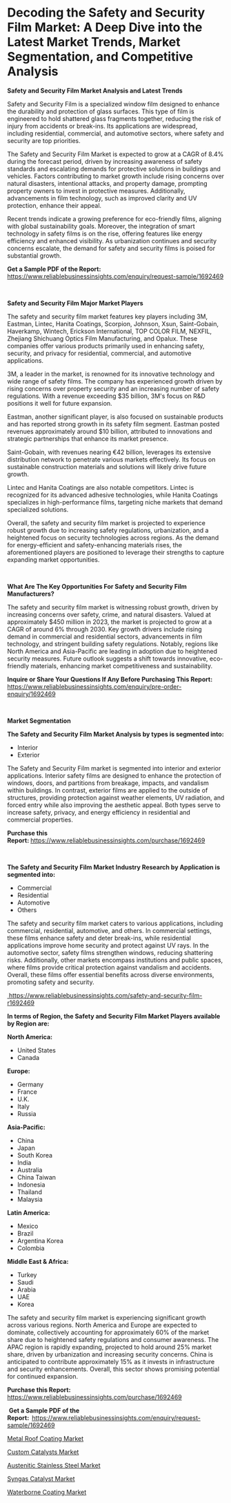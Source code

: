 <p><h1>Decoding the Safety and Security Film Market: A Deep Dive into the Latest Market Trends, Market Segmentation, and Competitive Analysis</h1></p><p><strong>Safety and Security Film Market Analysis and Latest Trends</strong></p>
<p><p>Safety and Security Film is a specialized window film designed to enhance the durability and protection of glass surfaces. This type of film is engineered to hold shattered glass fragments together, reducing the risk of injury from accidents or break-ins. Its applications are widespread, including residential, commercial, and automotive sectors, where safety and security are top priorities.</p><p>The Safety and Security Film Market is expected to grow at a CAGR of 8.4% during the forecast period, driven by increasing awareness of safety standards and escalating demands for protective solutions in buildings and vehicles. Factors contributing to market growth include rising concerns over natural disasters, intentional attacks, and property damage, prompting property owners to invest in protective measures. Additionally, advancements in film technology, such as improved clarity and UV protection, enhance their appeal. </p><p>Recent trends indicate a growing preference for eco-friendly films, aligning with global sustainability goals. Moreover, the integration of smart technology in safety films is on the rise, offering features like energy efficiency and enhanced visibility. As urbanization continues and security concerns escalate, the demand for safety and security films is poised for substantial growth.</p></p>
<p><strong>Get a Sample PDF of the Report:&nbsp;</strong> <a href="https://www.reliablebusinessinsights.com/enquiry/request-sample/1692469?utm_campaign=1091&utm_medium=2&utm_source=Github&utm_content=ia&utm_term=01042025&utm_id=safety-and-security-film">https://www.reliablebusinessinsights.com/enquiry/request-sample/1692469</a></p>
<p>&nbsp;</p>
<p><strong>Safety and Security Film Major Market Players</strong></p>
<p><p>The safety and security film market features key players including 3M, Eastman, Lintec, Hanita Coatings, Scorpion, Johnson, Xsun, Saint-Gobain, Haverkamp, Wintech, Erickson International, TOP COLOR FILM, NEXFIL, Zhejiang Shichuang Optics Film Manufacturing, and Opalux. These companies offer various products primarily used in enhancing safety, security, and privacy for residential, commercial, and automotive applications.</p><p>3M, a leader in the market, is renowned for its innovative technology and wide range of safety films. The company has experienced growth driven by rising concerns over property security and an increasing number of safety regulations. With a revenue exceeding $35 billion, 3M's focus on R&D positions it well for future expansion.</p><p>Eastman, another significant player, is also focused on sustainable products and has reported strong growth in its safety film segment. Eastman posted revenues approximately around $10 billion, attributed to innovations and strategic partnerships that enhance its market presence.</p><p>Saint-Gobain, with revenues nearing €42 billion, leverages its extensive distribution network to penetrate various markets effectively. Its focus on sustainable construction materials and solutions will likely drive future growth.</p><p>Lintec and Hanita Coatings are also notable competitors. Lintec is recognized for its advanced adhesive technologies, while Hanita Coatings specializes in high-performance films, targeting niche markets that demand specialized solutions.</p><p>Overall, the safety and security film market is projected to experience robust growth due to increasing safety regulations, urbanization, and a heightened focus on security technologies across regions. As the demand for energy-efficient and safety-enhancing materials rises, the aforementioned players are positioned to leverage their strengths to capture expanding market opportunities.</p></p>
<p>&nbsp;</p>
<p><strong>What Are The Key Opportunities For Safety and Security Film Manufacturers?</strong></p>
<p><p>The safety and security film market is witnessing robust growth, driven by increasing concerns over safety, crime, and natural disasters. Valued at approximately $450 million in 2023, the market is projected to grow at a CAGR of around 6% through 2030. Key growth drivers include rising demand in commercial and residential sectors, advancements in film technology, and stringent building safety regulations. Notably, regions like North America and Asia-Pacific are leading in adoption due to heightened security measures. Future outlook suggests a shift towards innovative, eco-friendly materials, enhancing market competitiveness and sustainability.</p></p>
<p><strong>Inquire or Share Your Questions If Any Before Purchasing This Report:</strong> <a href="https://www.reliablebusinessinsights.com/enquiry/pre-order-enquiry/1692469?utm_campaign=1091&utm_medium=2&utm_source=Github&utm_content=ia&utm_term=01042025&utm_id=safety-and-security-film">https://www.reliablebusinessinsights.com/enquiry/pre-order-enquiry/1692469</a></p>
<p>&nbsp;</p>
<p><strong>Market Segmentation</strong></p>
<p><strong>The Safety and Security Film Market Analysis by types is segmented into:</strong></p>
<p><ul><li>Interior</li><li>Exterior</li></ul></p>
<p><p>The Safety and Security Film market is segmented into interior and exterior applications. Interior safety films are designed to enhance the protection of windows, doors, and partitions from breakage, impacts, and vandalism within buildings. In contrast, exterior films are applied to the outside of structures, providing protection against weather elements, UV radiation, and forced entry while also improving the aesthetic appeal. Both types serve to increase safety, privacy, and energy efficiency in residential and commercial properties.</p></p>
<p><strong>Purchase this Report:&nbsp;</strong><a href="https://www.reliablebusinessinsights.com/purchase/1692469?utm_campaign=1091&utm_medium=2&utm_source=Github&utm_content=ia&utm_term=01042025&utm_id=safety-and-security-film">https://www.reliablebusinessinsights.com/purchase/1692469</a></p>
<p>&nbsp;</p>
<p><strong>The Safety and Security Film Market Industry Research by Application is segmented into:</strong></p>
<p><ul><li>Commercial</li><li>Residential</li><li>Automotive</li><li>Others</li></ul></p>
<p><p>The safety and security film market caters to various applications, including commercial, residential, automotive, and others. In commercial settings, these films enhance safety and deter break-ins, while residential applications improve home security and protect against UV rays. In the automotive sector, safety films strengthen windows, reducing shattering risks. Additionally, other markets encompass institutions and public spaces, where films provide critical protection against vandalism and accidents. Overall, these films offer essential benefits across diverse environments, promoting safety and security.</p></p>
<p><a href="https://www.reliablebusinessinsights.com/safety-and-security-film-r1692469?utm_campaign=1091&utm_medium=2&utm_source=Github&utm_content=ia&utm_term=01042025&utm_id=safety-and-security-film">&nbsp;https://www.reliablebusinessinsights.com/safety-and-security-film-r1692469</a></p>
<p><strong>In terms of Region, the Safety and Security Film Market Players available by Region are:</strong></p>
<p>
    <p> <strong> North America: </strong>
        <ul>
            <li>United States</li>
            <li>Canada</li>
        </ul>
        </p> 
    <p> <strong> Europe: </strong>
        <ul>
            <li>Germany</li>
            <li>France</li>
            <li>U.K.</li>
            <li>Italy</li>
            <li>Russia</li>
        </ul>
        </p> 
    <p> <strong> Asia-Pacific: </strong>
        <ul>
            <li>China</li>
            <li>Japan</li>
            <li>South Korea</li>
            <li>India</li>
            <li>Australia</li>
            <li>China Taiwan</li>
            <li>Indonesia</li>
            <li>Thailand</li>
            <li>Malaysia</li>
        </ul>
        </p> 
    <p> <strong> Latin America: </strong>
        <ul>
            <li>Mexico</li>
            <li>Brazil</li>
            <li>Argentina Korea</li>
            <li>Colombia</li>
        </ul>
        </p> 
    <p> <strong> Middle East & Africa: </strong>
        <ul>
            <li>Turkey</li>
            <li>Saudi</li>
            <li>Arabia</li>
            <li>UAE</li>
            <li>Korea</li>
        </ul>
    </p>
    </p>
<p><p>The safety and security film market is experiencing significant growth across various regions. North America and Europe are expected to dominate, collectively accounting for approximately 60% of the market share due to heightened safety regulations and consumer awareness. The APAC region is rapidly expanding, projected to hold around 25% market share, driven by urbanization and increasing security concerns. China is anticipated to contribute approximately 15% as it invests in infrastructure and security enhancements. Overall, this sector shows promising potential for continued expansion.</p></p>
<p><strong>Purchase this Report: </strong><a href="https://www.reliablebusinessinsights.com/purchase/1692469?utm_campaign=1091&utm_medium=2&utm_source=Github&utm_content=ia&utm_term=01042025&utm_id=safety-and-security-film">https://www.reliablebusinessinsights.com/purchase/1692469</a></p>
<p>&nbsp;<strong>Get a Sample PDF of the Report:&nbsp;&nbsp;</strong><a href="https://www.reliablebusinessinsights.com/enquiry/request-sample/1692469?utm_campaign=1091&utm_medium=2&utm_source=Github&utm_content=ia&utm_term=01042025&utm_id=safety-and-security-film">https://www.reliablebusinessinsights.com/enquiry/request-sample/1692469</a></p>
<p><strong></strong></p>
<p><p><a href="https://github.com/roehrtizonov/Market-Research-Report-List-1/blob/main/metal-roof-coating-market.md?utm_campaign=1091&utm_medium=2&utm_source=Github&utm_content=ia&utm_term=01042025&utm_id=safety-and-security-film">Metal Roof Coating Market</a></p><p><a href="https://github.com/hurstsaqibyl/Market-Research-Report-List-1/blob/main/custom-catalysts-market.md?utm_campaign=1091&utm_medium=2&utm_source=Github&utm_content=ia&utm_term=01042025&utm_id=safety-and-security-film">Custom Catalysts Market</a></p><p><a href="https://github.com/altafvaraswj/Market-Research-Report-List-1/blob/main/austenitic-stainless-steel-market.md?utm_campaign=1091&utm_medium=2&utm_source=Github&utm_content=ia&utm_term=01042025&utm_id=safety-and-security-film">Austenitic Stainless Steel Market</a></p><p><a href="https://github.com/rutupueyed/Market-Research-Report-List-1/blob/main/syngas-catalyst-market.md?utm_campaign=1091&utm_medium=2&utm_source=Github&utm_content=ia&utm_term=01042025&utm_id=safety-and-security-film">Syngas Catalyst Market</a></p><p><a href="https://github.com/paullsiskec4/Market-Research-Report-List-1/blob/main/waterborne-coating-market.md?utm_campaign=1091&utm_medium=2&utm_source=Github&utm_content=ia&utm_term=01042025&utm_id=safety-and-security-film">Waterborne Coating Market</a></p></p>